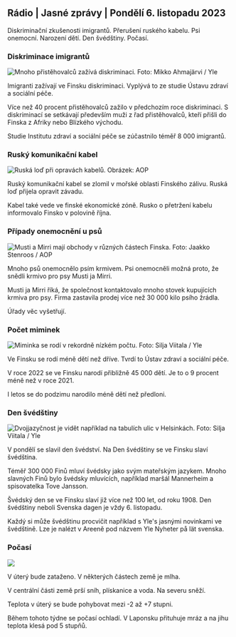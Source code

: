 ## Rádio \| Jasné zprávy \| Pondělí 6. listopadu 2023

Diskriminační zkušenosti imigrantů. Přerušení ruského kabelu. Psi onemocní. Narození dětí. Den švédštiny. Počasí.

### Diskriminace imigrantů

![Mnoho přistěhovalců zažívá diskriminaci. Foto: Mikko Ahmajärvi / Yle](https://images.cdn.yle.fi/image/upload/c_crop,h_2485,w_4419,x_0,y_114/ar_1.7777777777777777,c_fill,g_51,/02,h_167q_auto:eco/f_auto/fl_lossy/v1698074800/39-115894164df61298ec3e)

Imigranti zažívají ve Finsku diskriminaci. Vyplývá to ze studie Ústavu zdraví a sociální péče.

Více než 40 procent přistěhovalců zažilo v předchozím roce diskriminaci. S diskriminací se setkávají především muži z řad přistěhovalců, kteří přišli do Finska z Afriky nebo Blízkého východu.

Studie Institutu zdraví a sociální péče se zúčastnilo téměř 8 000 imigrantů.

### Ruský komunikační kabel

![Ruská loď při opravách kabelů. Obrázek: AOP](https://images.cdn.yle.fi/image/upload/c_crop,h_3283,w_5838,x_0,y_380/ar_1.7777777777777777,c_fill,g_faces,h_675,wcod_1100:eqauto/1200:/f_auto/fl_lossy/v1699268142/39-11962776548c5acae94c)

Ruský komunikační kabel se zlomil v mořské oblasti Finského zálivu. Ruská loď přijela opravit závadu.

Kabel také vede ve finské ekonomické zóně. Rusko o přetržení kabelu informovalo Finsko v polovině října.

### Případy onemocnění u psů

![Musti a Mirri mají obchody v různých částech Finska. Foto: Jaakko Stenroos / AOP](https://images.cdn.yle.fi/image/upload/c_crop,h_2746,w_4883,x_0,y_452/ar_1.7777777777777777,c_fill,g_faces,/wd_167.02.02q_auto:eco/f_auto/fl_lossy/v1699194714/39-11960056547a6fe024cd)

Mnoho psů onemocnělo psím krmivem. Psi onemocněli možná proto, že snědli krmivo pro psy Musti ja Mirri.

Musti ja Mirri říká, že společnost kontaktovalo mnoho stovek kupujících krmiva pro psy. Firma zastavila prodej více než 30 000 kilo psího žrádla.

Úřady věc vyšetřují.

### Počet miminek

![Miminka se rodí v rekordně nízkém počtu. Foto: Silja Viitala / Yle](https://images.cdn.yle.fi/image/upload/c_crop,h_2812,w_5000,x_0,y_233/ar_1.7777777777777777,c_fill,g_faces,h_1200.0q_auto:eco/f_auto/fl_lossy/v1697805617/39-1189261653274b0907f5)

Ve Finsku se rodí méně dětí než dříve. Tvrdí to Ústav zdraví a sociální péče.

V roce 2022 se ve Finsku narodí přibližně 45 000 dětí. Je to o 9 procent méně než v roce 2021.

I letos se do podzimu narodilo méně dětí než předloni.

### Den švédštiny

![Dvojjazyčnost je vidět například na tabulích ulic v Helsinkách. Foto: Silja Viitala / Yle](https://images.cdn.yle.fi/image/upload/c_crop,h_2813,w_5000,x_0,y_0/ar_1.7777777777777777,c_fill,g_faces,h_1205/d_1.0q_auto:eco/f_auto/fl_lossy/v1615970514/39-7850546051bda715b05)

V pondělí se slavil den švédství. Na Den švédštiny se ve Finsku slaví švédština.

Téměř 300 000 Finů mluví švédsky jako svým mateřským jazykem. Mnoho slavných Finů bylo švédsky mluvících, například maršál Mannerheim a spisovatelka Tove Jansson.

Švédský den se ve Finsku slaví již více než 100 let, od roku 1908. Den švédštiny neboli Svenska dagen je vždy 6. listopadu.

Každý si může švédštinu procvičit například s Yle's jasnými novinkami ve švédštině. Lze je nalézt v Areeně pod názvem Yle Nyheter på lät svenska.

### Počasí

![](https://images.cdn.yle.fi/image/upload/c_crop,h_1080,w_1919,x_0,y_0/ar_1.7777777777777777,c_fill,g_faces,h_auto:w_1100/dprf_auto/fl_lossy/v1699290254/39-119671665491c7602c1a)

V úterý bude zataženo. V některých částech země je mlha.

V centrální části země prší sníh, plískanice a voda. Na severu sněží.

Teplota v úterý se bude pohybovat mezi -2 až +7 stupni.

Během tohoto týdne se počasí ochladí. V Laponsku přituhuje mráz a na jihu teplota klesá pod 5 stupňů.